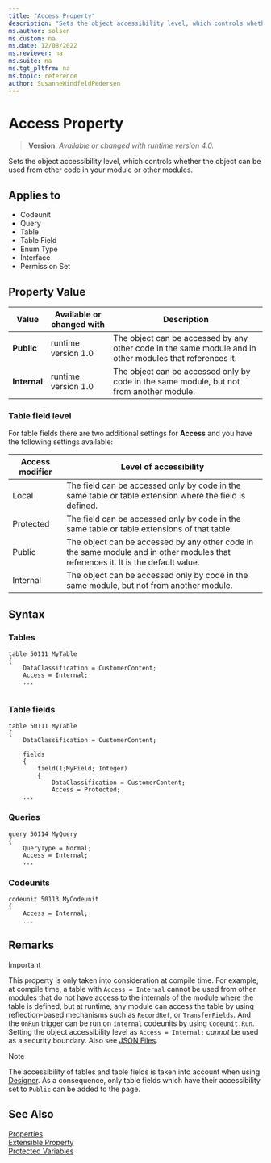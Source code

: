 ```yaml
---
title: "Access Property"
description: "Sets the object accessibility level, which controls whether the object can be used from other code in your module or other modules."
ms.author: solsen
ms.custom: na
ms.date: 12/08/2022
ms.reviewer: na
ms.suite: na
ms.tgt_pltfrm: na
ms.topic: reference
author: SusanneWindfeldPedersen
---
```

[//]: # (START>DO_NOT_EDIT)
[//]: # (IMPORTANT:Do not edit any of the content between here and the END>DO_NOT_EDIT.)
[//]: # (Any modifications should be made in the .xml files in the ModernDev repo.)
# Access Property
> **Version**: _Available or changed with runtime version 4.0._

Sets the object accessibility level, which controls whether the object can be used from other code in your module or other modules.

## Applies to
-   Codeunit
-   Query
-   Table
-   Table Field
-   Enum Type
-   Interface
-   Permission Set

## Property Value

|Value|Available or changed with|Description|
|-----------|-----------|---------------------------------------|
|**Public**|runtime version 1.0|The object can be accessed by any other code in the same module and in other modules that references it.|
|**Internal**|runtime version 1.0|The object can be accessed only by code in the same module, but not from another module.|

[//]: # (IMPORTANT: END>DO_NOT_EDIT)


### Table field level

For table fields there are two additional settings for **Access** and you have the following settings available:

|Access modifier    |Level of accessibility |
|-------------------|-----------------------|
|Local              |The field can be accessed only by code in the same table or table extension where the field is defined.|
|Protected          |The field can be accessed only by code in the same table or table extensions of that table.|
|Public|The object can be accessed by any other code in the same module and in other modules that references it. It is the default value.|
|Internal|The object can be accessed only by code in the same module, but not from another module.|

## Syntax

### Tables
```AL
table 50111 MyTable
{
    DataClassification = CustomerContent;
    Access = Internal;
    ...
    
```
### Table fields

```AL
table 50111 MyTable
{
    DataClassification = CustomerContent;
        
    fields
    {
        field(1;MyField; Integer)
        {
            DataClassification = CustomerContent;
            Access = Protected;
    ...            

```
### Queries

```AL
query 50114 MyQuery
{
    QueryType = Normal;
    Access = Internal;
    ...
```

### Codeunits

```AL
codeunit 50113 MyCodeunit
{
    Access = Internal;
    ...

```
## Remarks 

> [!IMPORTANT]  
> This property is only taken into consideration at compile time. For example, at compile time, a table with `Access = Internal` cannot be used from other modules that do not have access to the internals of the module where the table is defined, but at runtime, any module can access the table by using reflection-based mechanisms such as `RecordRef`, or `TransferFields`. And the `OnRun` trigger can be run on `internal` codeunits by using `Codeunit.Run`. Setting the object accessibility level as `Access = Internal;` *cannot* be used as a security boundary. Also see [JSON Files](../devenv-json-files.md#appjson-file).

> [!NOTE]
> The accessibility of tables and table fields is taken into account when using [Designer](../devenv-inclient-designer.md). As a consequence, only table fields which have their accessibility set to `Public` can be added to the page. 

## See Also  
[Properties](devenv-properties.md)   
[Extensible Property](devenv-extensible-property.md)   
[Protected Variables](../devenv-protected-variables.md)
